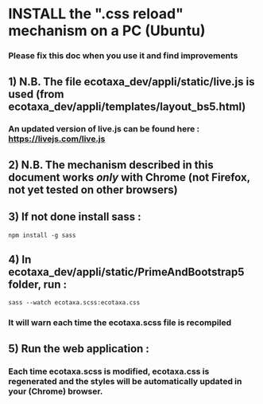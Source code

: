 # INSTALL the ".css reload" mechanism on a PC (Ubuntu)
### Please fix this doc when you use it and find improvements
##
## 1) N.B. The file ecotaxa_dev/appli/static/live.js is used (from ecotaxa_dev/appli/templates/layout_bs5.html)
### An updated version of live.js can be found here : https://livejs.com/live.js
## 2) N.B. The mechanism described in this document works *only* with Chrome (not Firefox, not yet tested on other browsers)
## 3) If not done install sass :
```
npm install -g sass
```
## 4) In ecotaxa_dev/appli/static/PrimeAndBootstrap5 folder, run :
```
sass --watch ecotaxa.scss:ecotaxa.css
```
### It will warn each time the ecotaxa.scss file is recompiled
## 5) Run the web application :
### Each time ecotaxa.scss is modified, ecotaxa.css is regenerated and the styles will be automatically updated in your (Chrome) browser.

